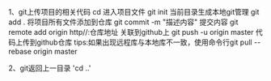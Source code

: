 1、git上传项目的相关代码
cd 进入项目文件
git init     当前目录生成本地git管理
git add .    将项目所有文件添加到仓库
git commit -m "描述内容"         提交内容
git remote add origin http//:仓库地址      关联到github上
git push -u origin master         代码上传到github仓库
tips:如果出现远程库与本地库不一致，使用命令行git pull --rebase origin master

2、git返回上一目录 'cd ..'
